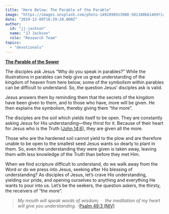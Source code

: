 ```yaml
---
title: "Here Below: The Parable of the Parable"
image: "https://images.unsplash.com/photo-1492496913980-501348b61469?ixlib=rb-1.2.1&q=85&fm=jpg&crop=entropy&cs=srgb&ixid=eyJhcHBfaWQiOjk2NjF9"
date: "2019-12-09T16:39:28.000Z"
author:
  id: "jj-jackson"
  name: "JJ Jackson"
  role: "Research Team"
topics:
  - "devotionals"
---
```

**[The Parable of the Sower][1]**

The disciples ask Jesus “Why do you speak in parables?”  While the illustrations in parables can help give us great understanding of the kingdom of heaven from here below, some of the symbolism within parables can be difficult to understand.  So, the question Jesus’ disciples ask is valid.

Jesus answers them by reminding them that the secrets of the kingdom have been given to them, and to those who have, more will be given. He then explains the symbolism, thereby giving them “the more”.

The disciples are the soil which yields itself to be open. They are constantly asking Jesus for His understanding&mdash;they thirst for it.  Because of their heart for Jesus who is the Truth ([John 14:6][2]), they are given all the more. 

Those who are the hardened soil cannot yield to the plow and are therefore unable to be open to the smallest seed Jesus wants so dearly to plant in them. So, even the understanding they were given is taken away, leaving them with less knowledge of the Truth than before they met Him.

When we find scripture difficult to understand, do we walk away from the Word or do we press into Jesus, seeking after His blessing of understanding? As disciples of Jesus, let’s crave His understanding, yielding our pride, and opening ourselves to anything and everything He wants to pour into us.  Let’s be the seekers, the question askers, the thirsty, the receivers of “the more”.

> _My mouth will speak words of wisdom;
> &nbsp;&nbsp;&nbsp;the meditation of my heart will give you understanding._ -[Psalm 49:3 (NIV)][3]

[1]: https://www.bible.com/111/mat.13.1-23
[2]: https://www.bible.com/111/jhn.14.6
[3]: https://www.bible.com/111/psa.49.niv